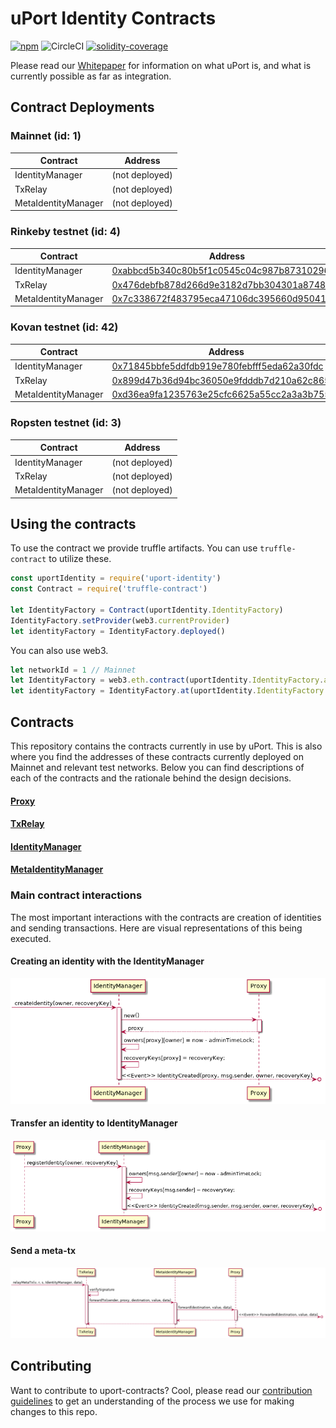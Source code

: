 # uPort Identity Contracts
[![npm](https://img.shields.io/npm/v/npm.svg)](https://www.npmjs.com/package/uport-identity)
![CircleCI](https://img.shields.io/circleci/project/github/uport-project/uport-identity.svg)
[![solidity-coverage](https://img.shields.io/badge/coverage-97.42%25-green.svg)](https://uport-project.github.io/uport-identity/coverage)

Please read our [Whitepaper](http://whitepaper.uport.me) for information on what uPort is, and what is currently possible as far as integration.

## Contract Deployments
### Mainnet (id: 1)
|Contract|Address|
| --|--|
|IdentityManager|(not deployed)|
|TxRelay|(not deployed)|
|MetaIdentityManager|(not deployed)|

### Rinkeby testnet (id: 4)
|Contract|Address|
| --|--|
|IdentityManager|[0xabbcd5b340c80b5f1c0545c04c987b87310296ae](https://rinkeby.etherscan.io/address/0xabbcd5b340c80b5f1c0545c04c987b87310296ae)|
|TxRelay|[0x476debfb878d266d9e3182d7bb304301a8748aad](https://rinkeby.etherscan.io/address/0x476debfb878d266d9e3182d7bb304301a8748aad)|
|MetaIdentityManager|[0x7c338672f483795eca47106dc395660d95041dbe](https://rinkeby.etherscan.io/address/0x7c338672f483795eca47106dc395660d95041dbe)|

### Kovan testnet (id: 42)
|Contract|Address|
| --|--|
|IdentityManager|[0x71845bbfe5ddfdb919e780febfff5eda62a30fdc](https://kovan.etherscan.io/address/0x71845bbfe5ddfdb919e780febfff5eda62a30fdc)|
|TxRelay|[0x899d47b36d94bc36050e9fdddb7d210a62c8656c](https://kovan.etherscan.io/address/0x899d47b36d94bc36050e9fdddb7d210a62c8656c)|
|MetaIdentityManager|[0xd36ea9fa1235763e25cfc6625a55cc2a3a3b7556](https://kovan.etherscan.io/address/0xd36ea9fa1235763e25cfc6625a55cc2a3a3b7556)|

### Ropsten testnet (id: 3)
|Contract|Address|
| --|--|
|IdentityManager|(not deployed)|
|TxRelay|(not deployed)|
|MetaIdentityManager|(not deployed)|


## Using the contracts
To use the contract we provide truffle artifacts. You can use `truffle-contract` to utilize these.
```javascript
const uportIdentity = require('uport-identity')
const Contract = require('truffle-contract')

let IdentityFactory = Contract(uportIdentity.IdentityFactory)
IdentityFactory.setProvider(web3.currentProvider)
let identityFactory = IdentityFactory.deployed()
```
You can also use web3.
```javascript
let networkId = 1 // Mainnet
let IdentityFactory = web3.eth.contract(uportIdentity.IdentityFactory.abi)
let identityFactory = IdentityFactory.at(uportIdentity.IdentityFactory.networks[networkId].address)
```

## Contracts
This repository contains the contracts currently in use by uPort. This is also where you find the addresses of these contracts currently deployed on Mainnet and relevant test networks. Below you can find descriptions of each of the contracts and the rationale behind the design decisions.

#### [Proxy](./docs/proxy.md)
#### [TxRelay](./docs/txRelay.md)
#### [IdentityManager](./docs/identityManager.md)
#### [MetaIdentityManager](./docs/metaIdentityManager.md)

### Main contract interactions
The most important interactions with the contracts are creation of identities and sending transactions. Here are visual representations of this being executed.

#### Creating an identity with the IdentityManager
![identity creation](./diagrams/create-identity.seq.png)

#### Transfer an identity to IdentityManager
![register identity](./diagrams/register-identity.seq.png)

#### Send a meta-tx
![meta-tx](./diagrams/send-tx.seq.png)

## Contributing
Want to contribute to uport-contracts? Cool, please read our [contribution guidelines](./CONTRIBUTING.md) to get an understanding of the process we use for making changes to this repo.

